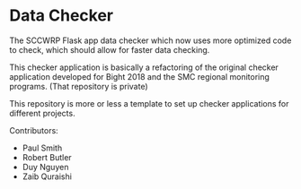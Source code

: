 # Data Checker

The SCCWRP Flask app data checker which now uses more optimized code to check, which should allow for faster data checking.   

This checker application is basically a refactoring of the original checker application developed for Bight 2018 and the SMC regional monitoring programs. 
(That repository is private)  

This repository is more or less a template to set up checker applications for different projects. 

Contributors:
- Paul Smith
- Robert Butler
- Duy Nguyen
- Zaib Quraishi
